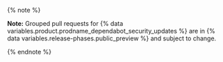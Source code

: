 {% note %}

**Note:** Grouped pull requests for {% data variables.product.prodname_dependabot_security_updates %} are in {% data variables.release-phases.public_preview %} and subject to change.

{% endnote %}

